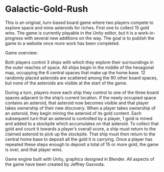 # Galactic-Gold-Rush
This is an original, turn-based board game where two players compete to explore space and mine asteroids for riches. First one to collect 15 gold wins. The game is currently playable in the Unity editor, but it is a work-in-progress with several new additions on the way. The goal is to publish the game to a website once more work has been completed.

Game overview:

Both players control 3 ships with which they explore their surroundings in the outer reaches of space. All ships begin in the middle of the hexagonal map, occupying the 6 central spaces that make up the home base. 12 randomly placed asteroids are scattered among the 90 other board spaces, but none of the asteroids are visible at the start of the game.

During a turn, players move each ship they control to one of the three board spaces adjacent to the ship’s current location. If the newly occupied space contains an asteroid, that asteroid now becomes visible and that player takes ownership of their new discovery. When a player takes ownership of an asteroid, they begin mining the asteroid of its gold content. Each subsequent turn that an asteroid is controlled by a player, 1 gold is mined and added to a stockpile which accumulates on that asteroid. To collect that gold and count it towards a player’s overall score, a ship must return to the claimed asteroid to pick up the stockpile. That ship must then return to the central home base to deposit all the gold it is carrying. Once a player has repeated these steps enough to deposit a total of 15 or more gold, the game is over, and that player wins.

Game engine built with Unity, graphics designed in Blender. All aspects of the game have been created by Jeffrey Gasvoda.
